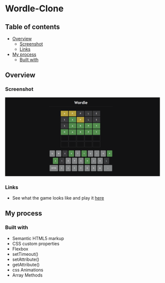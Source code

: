 # Wordle-Clone

## Table of contents

- [Overview](#overview)
  - [Screenshot](#screenshot)
  - [Links](#links)
- [My process](#my-process)
  - [Built with](#built-with)
  


## Overview

### Screenshot

![](wordle.png)

### Links

- See what the game looks like and play it [here](https://onanuviie.github.io/Wordle-Clone/)

## My process

### Built with

- Semantic HTML5 markup
- CSS custom properties
- Flexbox
- setTimeout()
- setAttribute()
- getAttribute()
- css Animations
- Array Methods
